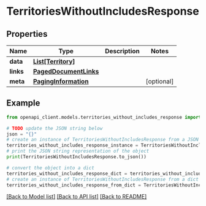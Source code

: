 # TerritoriesWithoutIncludesResponse


## Properties

Name | Type | Description | Notes
------------ | ------------- | ------------- | -------------
**data** | [**List[Territory]**](Territory.md) |  | 
**links** | [**PagedDocumentLinks**](PagedDocumentLinks.md) |  | 
**meta** | [**PagingInformation**](PagingInformation.md) |  | [optional] 

## Example

```python
from openapi_client.models.territories_without_includes_response import TerritoriesWithoutIncludesResponse

# TODO update the JSON string below
json = "{}"
# create an instance of TerritoriesWithoutIncludesResponse from a JSON string
territories_without_includes_response_instance = TerritoriesWithoutIncludesResponse.from_json(json)
# print the JSON string representation of the object
print(TerritoriesWithoutIncludesResponse.to_json())

# convert the object into a dict
territories_without_includes_response_dict = territories_without_includes_response_instance.to_dict()
# create an instance of TerritoriesWithoutIncludesResponse from a dict
territories_without_includes_response_from_dict = TerritoriesWithoutIncludesResponse.from_dict(territories_without_includes_response_dict)
```
[[Back to Model list]](../README.md#documentation-for-models) [[Back to API list]](../README.md#documentation-for-api-endpoints) [[Back to README]](../README.md)


